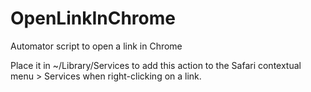 # OpenLinkInChrome
Automator script to open a link in Chrome

Place it in ~/Library/Services to add this action to the Safari contextual menu > Services when right-clicking on a link.
